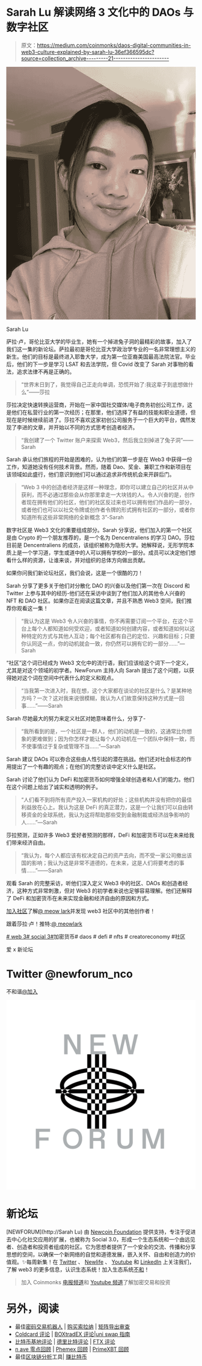 # Sarah Lu 解读网络 3 文化中的 DAOs 与数字社区

> 原文：<https://medium.com/coinmonks/daos-digital-communities-in-web3-culture-explained-by-sarah-lu-36ef366595dc?source=collection_archive---------21----------------------->

![](img/978e285e22fd8e2c1ca2992196a33c7f.png)

Sarah Lu

萨拉·卢，哥伦比亚大学的毕业生，她有一个掉进兔子洞的最精彩的故事，加入了我们这一集的新论坛。萨拉最初是哥伦比亚大学政治学专业的一名非常理想主义的新生。他们的目标是最终进入耶鲁大学，成为第一位亚裔美国最高法院法官。毕业后，他们的下一步是学习 LSAT 和去法学院，但 Covid 改变了 Sarah 对事物的看法，追求法律不再是正确的。

> “世界末日到了，我觉得自己正走向单调，恐慌开始了:我这辈子到底想做什么”——莎拉

莎拉决定快速转换运营商，开始在一家中国社交媒体/电子商务初创公司工作，这是他们在私营行业的第一次经历；在那里，他们选择了有益的技能和职业道德，但现在是时候继续前进了。莎拉不喜欢这家初创公司服务于一个巨大的平台，偶然发现了李进的文章，并开始以不同的方式思考创造者经济。

> “我创建了一个 Twitter 账户来探索 Web3，然后我立刻掉进了兔子洞”——Sarah

Sarah 承认他们旅程的开始是困难的，认为他们的第一步是在 Web3 中获得一份工作，知道她没有任何技术背景。然而，随着 Dao、奖金、兼职工作和新项目在该领域如此盛行，他们意识到他们可以通过追求非传统机会来开辟后门。

> “Web 3 中的创造者经济是这样一种理念，即你可以建立自己的社区并从中获利，而不必通过那些会从你那里拿走一大块钱的人。令人兴奋的是，创作者现在拥有他们的社区，他们的社区反过来也可以拥有他们作品的一部分，或者他们也可以以社交令牌或创作者令牌的形式拥有社区的一部分，或者你知道所有这些非常网络的全新概念 3”-Sarah

数字社区是 Web3 文化的重要组成部分。Sarah 分享说，他们加入的第一个社区是由 Crypto 的一个朋友推荐的，是一个名为 Dencentraliens 的学习 DAO。莎拉目前是 Dencentraliens 的成员，该组织被称为隐形大学。她解释说，无形学院本质上是一个学习道，学生或道中的人可以拥有学校的一部分。成员可以决定他们想看什么样的资源，让谁来谈，并对组织的总体方向做出贡献。

如果你问我们新论坛社区，我们会说，这是一个很酷的刀！

Sarah 分享了更多关于他们对分散化 DAO 的兴奋以及他们第一次在 Discord 和 Twitter 上参与其中的经历-他们还在采访中谈到了他们加入的其他令人兴奋的 NFT 和 DAO 社区。如果你正在阅读这篇文章，并且不熟悉 Web3 空间，我们推荐你观看这一集！

> “我认为这是 Web3 令人兴奋的事情，你不再需要订阅一个平台，在这个平台上每个人都知道如何受欢迎，或者知道如何创建内容，或者知道如何以这种特定的方式与其他人互动；每个社区都有自己的定位、兴趣和目标；只要你认同这一点，你的动机就会一致，你仍然可以拥有它的一部分……”—Sarah

“社区”这个词已经成为 Web3 文化中的流行语，我们应该给这个词下一个定义，尤其是对这个领域的初学者。NewForum 主持人向 Sarah 提出了这个问题，以获得她对这个词在空间中代表什么的定义和观点。

> “当我第一次进入时，我在想，这个大家都在谈论的社区是什么？是某种地方吗？一次？这对我来说很模糊，我认为人们故意保持这种方式是一回事……”——Sarah

Sarah 尽她最大的努力来定义社区对她意味着什么，分享了-

> “我所看到的是，一个社区是一群人，他们的动机是一致的，这通常比你想象的更难做到；因为你怎样才能让每个人的动机在一个团队中保持一致，而不使事情过于复杂或管理不当……”—Sarah

Sarah 建议 DAOs 可以弥合这些由人性引起的潜在挑战。他们还对社会标志的作用提出了一个有趣的观点；在他们的完整访谈中定义什么是社区。

Sarah 讨论了他们认为 DeFi 和加密货币如何增强全球创造者和人们的能力。他们在这个问题上给出了诚实和透明的例子。

> “人们看不到将所有资产投入一家机构的好处；这些机构并没有把你的最佳利益放在心上。我认为这是 DeFi 的真正潜力，这是一个让我们可以自由转移资金的全球系统，我认为这将帮助那些受到金融制裁或经济战争影响的人……”—Sarah

莎拉预测，正如许多 Web3 爱好者预测的那样，DeFi 和加密货币可以在未来给我们带来经济自由。

> “我认为，每个人都应该有权决定自己的资产去向，而不受一家公司撤出该国的影响；我认为这是非常不道德的，在未来，这是人们将要考虑的事情……”——Sarah

观看 Sarah 的完整采访，听他们深入定义 Web3 中的社区、DAOs 和创造者经济，这种方式非常刺激，但对 Web3 的初学者来说也足够容易理解。他们还解释了 DeFi 和加密货币在未来实现金融和经济自由的原因和方式。

[加入社区](https://twitter.com/newforum_nco)了解[@ meow lark](https://twitter.com/meowllark)并发现 web3 社区中的其他创作者！

跟着莎拉·卢！推特:[@ meowlark](https://twitter.com/meowllark)

[# web 3](https://www.linkedin.com/feed/hashtag/?keywords=web3&highlightedUpdateUrns=urn%3Ali%3Aactivity%3A6895027524963753984)[# social 3](https://www.linkedin.com/feed/hashtag/?keywords=social3&highlightedUpdateUrns=urn%3Ali%3Aactivity%3A6895027524963753984)[#](https://www.linkedin.com/feed/hashtag/?keywords=crypto&highlightedUpdateUrns=urn%3Ali%3Aactivity%3A6895027524963753984)加密货币# daos # defi # nfts # creatoreconomy #社区

爱 x 新论坛

# Twitter @newforum_nco

不和谐[@加入](https://discord.gg/DHepA4WTkN)

![](img/e1e5d89927857b87b60a6a455274508c.png)

# 新论坛

[NEWFORUM](http://Sarah Lu) 由 [Newcoin Foundation](https://newcoin.org/) 提供支持，专注于促进去中心化社交应用的扩展，也被称为 Social 3.0，形成一个生态系统和一个由远见者、创造者和投资者组成的社区。它为思想者提供了一个安全的交流、传播和分享思想的空间，以确保一个新网络的自觉和道德发展，嵌入关怀、自由和创造力的价值观。✨每周新集！在 [Twitter](https://twitter.com/newforum_nco) 、 [Newlife](https://newlife.io/) 、 [Youtube](https://www.youtube.com/channel/UCWvHyau1nIJBffmaaj6FmbQ) 和 [LinkedIn](https://www.linkedin.com/showcase/newforum/) 上关注我们，了解 web3 的更多信息，认识生态系统！加入生态系统[不和](https://discord.gg/DHepA4WTkN)！

> 加入 Coinmonks [电报频道](https://t.me/coincodecap)和 [Youtube 频道](https://www.youtube.com/c/coinmonks/videos)了解加密交易和投资

# 另外，阅读

*   最佳[密码交易机器人](https://coincodecap.com/best-crypto-trading-bots) | [购买索拉纳](https://coincodecap.com/buy-solana) | [矩阵导出审查](https://coincodecap.com/matrixport-review)
*   [Coldcard 评论](https://coincodecap.com/coldcard-review) | [BOXtradEX 评论](https://coincodecap.com/boxtradex-review)|[uni swap 指南](https://coincodecap.com/uniswap)
*   [比特币基地评论](/coinmonks/coinbase-review-6ef4e0f56064) | [德里比特评论](/coinmonks/deribit-review-options-fees-apis-and-testnet-2ca16c4bbdb2) | [FTX 评论](/coinmonks/ftx-crypto-exchange-review-53664ac1198f)
*   [n ave 零点回顾](/coinmonks/ngrave-zero-review-c465cf8307fc) | [Phemex 回顾](/coinmonks/phemex-review-4cfba0b49e28) | [PrimeXBT 回顾](/coinmonks/primexbt-review-88e0815be858)
*   最佳[区块链分析](https://bitquery.io/blog/best-blockchain-analysis-tools-and-software)工具| [赚比特币](/coinmonks/earn-bitcoin-6e8bd3c592d9)